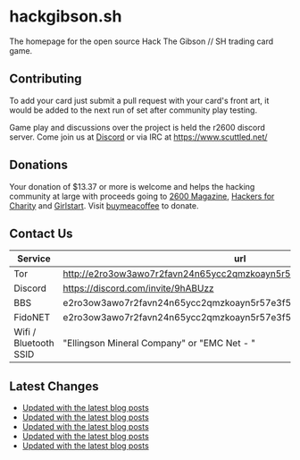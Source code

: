 # hackgibson.sh
The homepage for the open source Hack The Gibson // SH trading card game.


## Contributing

To add your card just submit a pull request with your card's front art, it would be added to the next run of set after community play testing.

Game play and discussions over the project is held the r2600 discord server. Come join us at [Discord](https://discord.com/invite/9hABUzz) or via IRC at https://www.scuttled.net/


## Donations

Your donation of $13.37 or more is welcome and helps the hacking community at large with proceeds going to [2600 Magazine](https://2600.com/), [Hackers for Charity](https://hackersforcharity.org) and [Girlstart](https://girlstart.org).  Visit [buymeacoffee](https://www.buymeacoffee.com/hackgibson.sh) to donate.


## Contact Us

Service | url
-|-
Tor | http://e2ro3ow3awo7r2favn24n65ycc2qmzkoayn5r57e3f56nvjwdcgg32ad.onion
Discord | https://discord.com/invite/9hABUzz
BBS | e2ro3ow3awo7r2favn24n65ycc2qmzkoayn5r57e3f56nvjwdcgg32ad.onion:23
FidoNET | e2ro3ow3awo7r2favn24n65ycc2qmzkoayn5r57e3f56nvjwdcgg32ad.onion:24554
Wifi / Bluetooth SSID | "Ellingson Mineral Company" or "EMC Net - <fidonet address>"

## Latest Changes
<!-- BLOG-POST-LIST:START -->
- [Updated with the latest blog posts](https://github.com/DFW2600/hackgibson.sh/commit/5fb4c3fee83b06cbc6b87c0f9a0c1ace0a60b36f)
- [Updated with the latest blog posts](https://github.com/DFW2600/hackgibson.sh/commit/dc12a0a13006ccffaaf0de507588878cdf6aa338)
- [Updated with the latest blog posts](https://github.com/DFW2600/hackgibson.sh/commit/6205d9317f74da2856f5c2adcf017df670216a69)
- [Updated with the latest blog posts](https://github.com/DFW2600/hackgibson.sh/commit/f23e445057927bfd0d049aa4fd6aafc75a2aca3d)
- [Updated with the latest blog posts](https://github.com/DFW2600/hackgibson.sh/commit/43ea111085311704e8f163c514f6eef25201e644)
<!-- BLOG-POST-LIST:END -->
